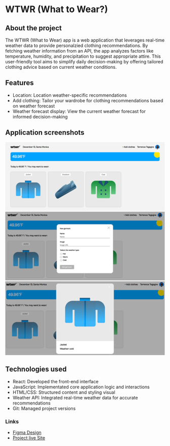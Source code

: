 # WTWR (What to Wear?)

## About the project

The WTWR (What to Wear) app is a web application that leverages real-time weather data to provide personalzied clothing recommendations. By fetching weather information from an API, the app analyzes factors like temperature, humidity, and precipitation to suggest appropriate attire. This user-friendly tool aims to simplify daily decision-making by offering tailored clothing advice based on current weather conditions.

## Features

- Location: Location weather-specific recommendations
- Add clothing: Tailor your wardrobe for clothing recommendations based on weather forecast
- Weather forecast display: View the current weather forecast for informed decision-making

## Application screenshots

![WTWR application](wtwr_application.png)
![Add garment form](add_garment_form.png)
![Clothing card preview](clothing_card_preview.png)

## Technologies used

- React: Developed the front-end interface
- JavaScript: Implementated core application logic and interactions
- HTML/CSS: Structured content and styling visual
- Weather API: Integrated real-time weather data for accurate recommendations
- Git: Managed project versions

### Links

- [Figma Design](https://www.figma.com/file/DTojSwldenF9UPKQZd6RRb/Sprint-10%3A-WTWR)
- [Project live Site](https://joseraiders.github.io/se_wtwr_react/)
